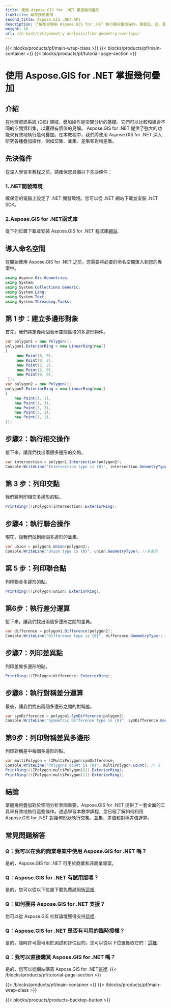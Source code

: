 ```yaml
---
title: 使用 Aspose.GIS for .NET 掌握幾何疊加
linktitle: 尋找幾何疊加
second_title: Aspose.GIS .NET API
description: 了解如何使用 Aspose.GIS for .NET 執行幾何疊加操作。掌握交、並、差和對稱差運算。
weight: 16
url: /zh-hant/net/geometry-analysis/find-geometry-overlays/
---
```


{{< blocks/products/pf/main-wrap-class >}}
{{< blocks/products/pf/main-container >}}
{{< blocks/products/pf/tutorial-page-section >}}

# 使用 Aspose.GIS for .NET 掌握幾何疊加

## 介紹
在地理資訊系統 (GIS) 領域，疊加操作是空間分析的基礎。它們可以比較和組合不同的空間資料集，以獲得有價值的見解。 Aspose.GIS for .NET 提供了強大的功能來有效地執行幾何疊加。在本教程中，我們將使用 Aspose.GIS for .NET 深入研究各種疊加操作，例如交集、並集、差集和對稱差集。
## 先決條件
在深入學習本教程之前，請確保您具備以下先決條件：
### 1..NET開發環境
確保您的電腦上設定了 .NET 開發環境。您可以從 .NET 網站下載並安裝 .NET SDK。
### 2.Aspose.GIS for .NET函式庫
從下列位置下載並安裝 Aspose.GIS for .NET 程式庫[網站](https://releases.aspose.com/gis/net/).
## 導入命名空間
在開始使用 Aspose.GIS for .NET 之前，您需要將必要的命名空間匯入到您的專案中。
```csharp
using Aspose.Gis.Geometries;
using System;
using System.Collections.Generic;
using System.Linq;
using System.Text;
using System.Threading.Tasks;
```

## 第 1 步：建立多邊形對象
首先，我們將定義兩個表示空間區域的多邊形物件。
```csharp
var polygon1 = new Polygon();
polygon1.ExteriorRing = new LinearRing(new[]
{
	 new Point(0, 0),
	 new Point(0, 2),
	 new Point(2, 2),
	 new Point(2, 0),
	 new Point(0, 0),
 });
var polygon2 = new Polygon();
polygon2.ExteriorRing = new LinearRing(new[]
{
	new Point(1, 1),
	new Point(1, 3),
	new Point(3, 3),
	new Point(3, 1),
	new Point(1, 1),
});
```
## 步驟2：執行相交操作
接下來，讓我們找出兩個多邊形的交點。
```csharp
var intersection = polygon1.Intersection(polygon2);
Console.WriteLine("Intersection type is {0}", intersection.GeometryType); //多邊形
```
## 第 3 步：列印交點
我們將列印相交多邊形的點。
```csharp
PrintRing(((IPolygon)intersection).ExteriorRing);
```
## 步驟4：執行聯合操作
現在，讓我們找到兩個多邊形的並集。
```csharp
var union = polygon1.Union(polygon2);
Console.WriteLine("Union type is {0}", union.GeometryType); //多邊形
```
## 第 5 步：列印聯合點
列印聯合多邊形的點。
```csharp
PrintRing(((IPolygon)union).ExteriorRing);
```
## 第6步：執行差分運算
接下來，讓我們找出兩個多邊形之間的差異。
```csharp
var difference = polygon1.Difference(polygon2);
Console.WriteLine("Difference type is {0}", difference.GeometryType); //多邊形
```
## 步驟7：列印差異點
列印差異多邊形的點。
```csharp
PrintRing(((IPolygon)difference).ExteriorRing);
```
## 步驟8：執行對稱差分運算
最後，讓我們找出兩個多邊形之間的對稱差。
```csharp
var symDifference = polygon1.SymDifference(polygon2);
Console.WriteLine("Symmetric Difference type is {0}", symDifference.GeometryType); //多重多邊形
```
## 第9步：列印對稱差異多邊形
列印對稱差中每個多邊形的點。
```csharp
var multiPolygon = (IMultiPolygon)symDifference;
Console.WriteLine("Polygons count is {0}", multiPolygon.Count); // 2
PrintRing(((IPolygon)multiPolygon[0]).ExteriorRing);
PrintRing(((IPolygon)multiPolygon[1]).ExteriorRing);
```
## 結論
掌握幾何疊加對於空間分析至關重要，Aspose.GIS for .NET 提供了一套全面的工具來有效地執行這些操作。透過學習本教學課程，您已經了解如何利用 Aspose.GIS for .NET 對幾何形狀執行交集、並集、差值和對稱差值運算。
## 常見問題解答
### Q：我可以在我的商業專案中使用 Aspose.GIS for .NET 嗎？
是的，Aspose.GIS for .NET 可用於商業和非商業專案。
### Q：Aspose.GIS for .NET 有試用版嗎？
是的，您可以從以下位置下載免費試用版[這裡](https://releases.aspose.com/).
### Q：如何獲得 Aspose.GIS for .NET 支援？
您可以從 Aspose.GIS 社群論壇獲得支持[這裡](https://forum.aspose.com/c/gis/33).
### Q：Aspose.GIS for .NET 是否有可用的臨時授權？
是的，臨時許可證可用於測試和評估目的。您可以從以下位置獲取它們：[這裡](https://purchase.aspose.com/temporary-license/).
### Q：我可以直接購買 Aspose.GIS for .NET 嗎？
是的，您可以從網站購買 Aspose.GIS for .NET[這裡](https://purchase.aspose.com/buy).
{{< /blocks/products/pf/tutorial-page-section >}}

{{< /blocks/products/pf/main-container >}}
{{< /blocks/products/pf/main-wrap-class >}}

{{< blocks/products/products-backtop-button >}}
